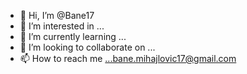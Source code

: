 - 👋 Hi, I’m @Bane17
- 👀 I’m interested in ...
- 🌱 I’m currently learning ...
- 💞️ I’m looking to collaborate on ...
- 📫 How to reach me ...bane.mihajlovic17@gmail.com

<!---
Bane17/Bane17 is a ✨ special ✨ repository because its `README.md` (this file) appears on your GitHub profile.
You can click the Preview link to take a look at your changes.
--->
